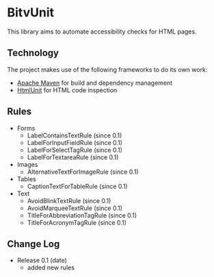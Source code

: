 BitvUnit
=============

This library aims to automate accessibility checks for HTML pages.

Technology
-------------

The project makes use of the following frameworks to do its own work:

* [Apache Maven](http://maven.apache.org/) for build and dependency management
* [HtmlUnit](http://htmlunit.sourceforge.net/) for HTML code inspection

Rules
-------------

* Forms
    * LabelContainsTextRule (since 0.1)
    * LabelForInputFieldRule (since 0.1)
    * LabelForSelectTagRule (since 0.1)
    * LabelForTextareaRule (since 0.1)
* Images
    * AlternativeTextForImageRule (since 0.1)
* Tables
    * CaptionTextForTableRule (since 0.1)
* Text
    * AvoidBlinkTextRule (since 0.1)
    * AvoidMarqueeTextRule (since 0.1)
    * TitleForAbbreviationTagRule (since 0.1)
    * TitleForAcronymTagRule (since 0.1)

Change Log
-------------

* Release 0.1 (date)
    * added new rules
